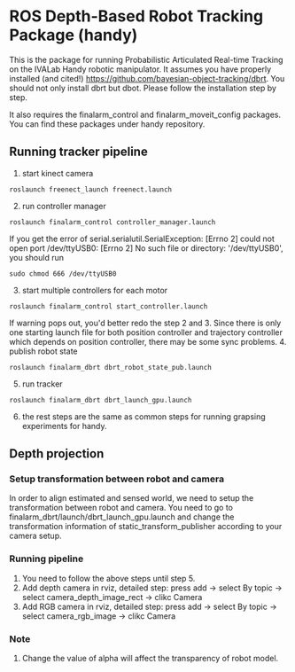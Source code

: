 # ROS Depth-Based Robot Tracking Package (handy)

This is the package for running Probabilistic Articulated Real-time Tracking on the IVALab Handy robotic manipulator. It assumes you have properly installed (and cited!) https://github.com/bayesian-object-tracking/dbrt. You should not only install dbrt but dbot. Please follow the installation step by step.

It also requires the finalarm_control and finalarm_moveit_config packages. You can find these packages under handy repository.

## Running tracker pipeline
1. start kinect camera
```
roslaunch freenect_launch freenect.launch
```
2. run controller manager
```
roslaunch finalarm_control controller_manager.launch
```
If you get the error of serial.serialutil.SerialException: [Errno 2] could not open port /dev/ttyUSB0: [Errno 2] No such file or directory: '/dev/ttyUSB0', you should run
```
sudo chmod 666 /dev/ttyUSB0
```
3. start multiple controllers for each motor
```
roslaunch finalarm_control start_controller.launch
```
If warning pops out, you'd better redo the step 2 and 3. Since there is only one starting launch file for both position controller and trajectory controller which depends on position controller, there may be some sync problems.
4. publish robot state
```
roslaunch finalarm_dbrt dbrt_robot_state_pub.launch
```
5. run tracker
```
roslaunch finalarm_dbrt dbrt_launch_gpu.launch
```
6. the rest steps are the same as common steps for running grapsing experiments for handy.

## Depth projection
### Setup transformation between robot and camera
In order to align estimated and sensed world, we need to setup the transformation between robot and camera. You need to go to finalarm_dbrt/launch/dbrt_launch_gpu.launch and change the transformation information of static_transform_publisher according to your camera setup.
### Running pipeline
1. You need to follow the above steps until step 5. 
2. Add depth camera in rviz, detailed step: press add -> select By topic -> select camera_depth_image_rect -> clikc Camera
3. Add RGB camera in rviz, detailed step: press add -> select By topic -> select camera_rgb_image -> clikc Camera
### Note
1. Change the value of alpha will affect the transparency of robot model. 
